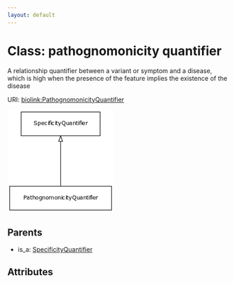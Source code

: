 ```yaml
---
layout: default
---
```



# Class: pathognomonicity quantifier


A relationship quantifier between a variant or symptom and a disease, which is high when the presence of the feature implies the existence of the disease

URI: [biolink:PathognomonicityQuantifier](https://w3id.org/biolink/vocab/PathognomonicityQuantifier)

![img](images/PathognomonicityQuantifier.png)

## Parents

 *  is_a: [SpecificityQuantifier](SpecificityQuantifier.md)

## Attributes

